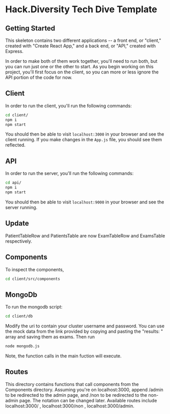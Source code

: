 # Hack.Diversity Tech Dive Template

## Getting Started

This skeleton contains two different applications -- a front end, or "client," created with "Create React App," and a back end, or "API," created with Express. 

In order to make both of them work together, you'll need to run both, but you can run just one or the other to start. As you begin working on this project, you'll first focus on the client, so you can more or less ignore the API portion of the code for now.



## Client
In order to run the client, you'll run the following commands:

```bash
cd client/
npm i
npm start
```

You should then be able to visit `localhost:3000` in your browser and see the client running. If you make changes in the `App.js` file, you should see them reflected.

## API
In order to run the server, you'll run the following commands:

```bash
cd api/
npm i
npm start
```

You should then be able to visit `localhost:9000` in your browser and see the server running.

## Update
PatientTableRow and PatientsTable are now ExamTableRow and ExamsTable respectively. 

## Components
To inspect the components,
```bash
cd client/src/components
```
## MongoDb
To run the mongodb script:
```bash
cd client/db
```
Modify the uri to contain your cluster username and password. You can use the mock data from the link provided by copying and pasting the "results: " array and saving them as exams. Then run  
```bash
node mongodb.js 
```
Note, the function calls in the main fuction will execute. 

## Routes
This directory contains functions that call components from the Components directory. 
Assuming you're on localhost:3000, append /admin to be redirected to the admin page, and /non to be redirected to the non-admin page. The notation can be changed later. Available routes include localhost:3000/ , localhost:3000/non , localhost:3000/admin. 




